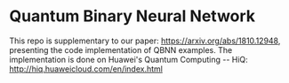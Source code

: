 # Quantum Binary Neural Network
This repo is supplementary to our paper: https://arxiv.org/abs/1810.12948, presenting the code implementation of QBNN examples.
The implementation is done on Huawei's Quantum Computing -- HiQ: http://hiq.huaweicloud.com/en/index.html
